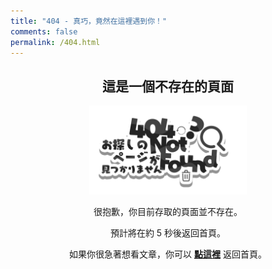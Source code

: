 ```yaml
---
title: "404 - 真巧，竟然在這裡遇到你！"
comments: false
permalink: /404.html
---
```


<!-- markdownlint-disable MD039 MD033 -->

## 這是一個不存在的頁面
<!-- 圖片 -->
<style>
  img {
    width: 100%;
    height: auto;
  }

  @media (min-width: 768px) {
    img {
      width: 50%;
    }
  }
  time{
    display: none;
  }
  fa-share{
    display: none;
  }
  a>span{
    display: none;
  }
  h1{
    text-align: center;
  }
  h2{
    text-align: center;
  }
</style>
<center>

<img src="https://github.com/HsienLu/HsienLu.github.io/blob/gh-pages/404/NotFound.png?raw=true" style="">

很抱歉，你目前存取的頁面並不存在。

預計將在約 <span id="">5</span> 秒後返回首頁。

如果你很急著想看文章，你可以 **[點這裡](https://hsienlu.github.io/)** 返回首頁。

</center>

<script>
let countTime = 5;

function count() {
  
  document.getElementById('timeout').textContent = countTime;
  countTime -= 1;
  if(countTime === 0){
    location.href = 'https://hsienlu.github.io/'; // 記得改成自己網址 Url
  }
  setTimeout(() => {
    count();
  }, 1000);
}

count();
</script>
